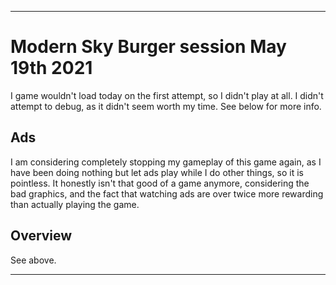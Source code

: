 
***

# Modern Sky Burger session May 19th 2021

I game wouldn't load today on the first attempt, so I didn't play at all. I didn't attempt to debug, as it didn't seem worth my time. See below for more info.

## Ads

I am considering completely stopping my gameplay of this game again, as I have been doing nothing but let ads play while I do other things, so it is pointless. It honestly isn't that good of a game anymore, considering the bad graphics, and the fact that watching ads are over twice more rewarding than actually playing the game.

<!-- This was mainly just ads today, I stopped early on, as it wasn't worth my time (I mostly wrote notes on my laptop during this time) I stopped at a palindrome of 27272 (minus the 80 cents) !-->

## Overview

See above.

***

